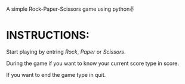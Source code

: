A simple Rock-Paper-Scissors game using python✌

# **INSTRUCTIONS**:
Start playing by entring *Rock*, *Paper* or *Scissors*.

During the game if you want to know your current score type in score.

If you want to end the game type in quit.
